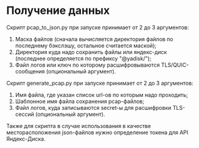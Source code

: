 # Получение данных

Скрипт pcap_to_json.py при запуске принимает от 2 до 3 аргументов:
1. Маска файлов (сначала вычисляется директория файлов по последнему бэкслэшу, остальное считается маской);
2. Директория куда надо сохранить файлы или яндекс-диск (последнее определяется по префиксу "@yadisk/");
3. Файл логов или ключ по которому расшифровываются TLS/QUIC-сообщения (опциональный аргумент).

Скрипт generate_pcap.py при запуске принимает от 2 до 3 аргументов:
1. Имя файла, где указан список url-ов по которым надо проходить;
2. Шаблонное имя файла сохранения pcap-файлов;
3. Файл логов, куда записываются secret-ы для расшифровки TLS-сессий (опциональный аргумент).

Также для скрипта в случае использования в качестве месторасположения json-файлов нужно определение токена для API Яндекс-Диска.